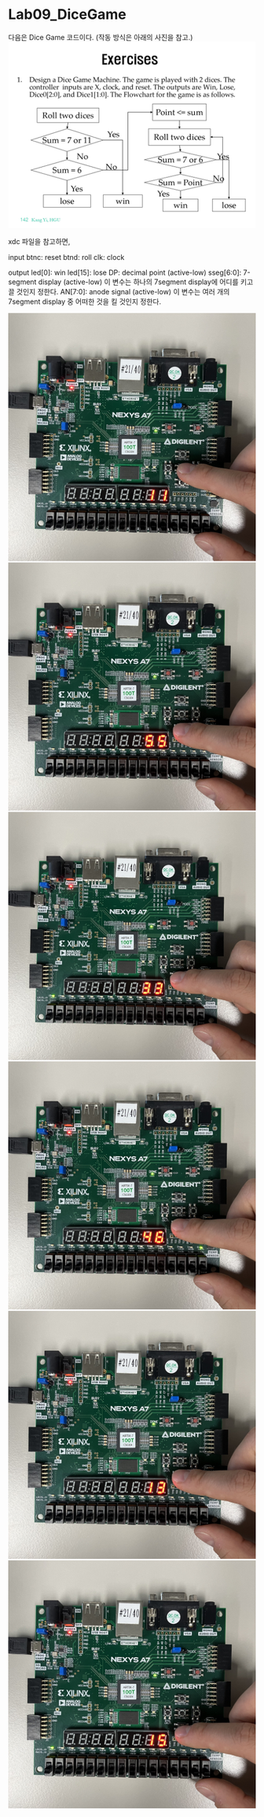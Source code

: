# Lab09_DiceGame
다음은 Dice Game 코드이다.
(작동 방식은 아래의 사진을 참고.)
<img src="./DiceGame.jpg">

xdc 파일을 참고하면,

input
btnc: reset
btnd: roll
clk: clock

output
led[0]: win
led[15]: lose
DP: decimal point (active-low)
sseg[6:0]: 7-segment display (active-low)
    이 변수는 하나의 7segment display에 어디를 키고 끌 것인지 정한다.
AN[7:0]: anode signal (active-low)
    이 변수는 여러 개의 7segment display 중 어떠한 것을 킬 것인지 정한다.


<img src="./Lab09_DiceGameMachine_reset.jpg">
<img src="./Lab09_DiceGameMachine_process.jpg">
<img src="./Lab09_DiceGameMachine_lose(1).jpg">
<img src="./Lab09_DiceGameMachine_win.jpg">
<img src="./Lab09_DiceGameMachine_process(1).jpg">
<img src="./Lab09_DiceGameMachine_lose.jpg">